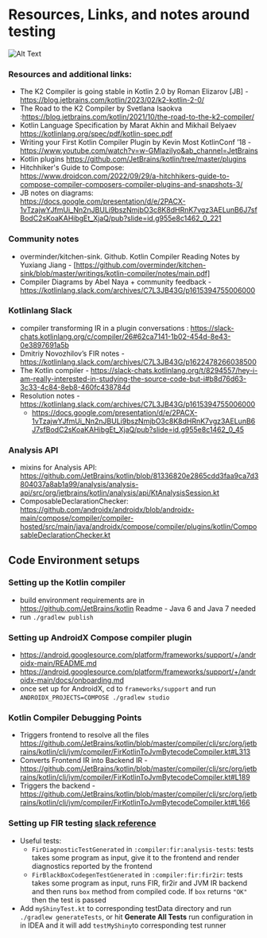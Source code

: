 
# Resources, Links, and notes around testing

![Alt Text](https://media.giphy.com/media/7GKolAlMDq4IHMZfy4/giphy.gif)

### Resources and additional links:
* The K2 Compiler is going stable in Kotlin 2.0 by Roman Elizarov [JB] - https://blog.jetbrains.com/kotlin/2023/02/k2-kotlin-2-0/
* The Road to the K2 Compiler by Svetlana Isaokva :https://blog.jetbrains.com/kotlin/2021/10/the-road-to-the-k2-compiler/
* Kotlin Language Specification by Marat Akhin and Mikhail Belyaev https://kotlinlang.org/spec/pdf/kotlin-spec.pdf
* Writing your First Kotlin Compiler Plugin by Kevin Most KotlinConf ’18 - https://www.youtube.com/watch?v=w-GMlaziIyo&ab_channel=JetBrains
* Kotlin plugins https://github.com/JetBrains/kotlin/tree/master/plugins
* Hitchhiker's Guide to Compose: https://www.droidcon.com/2022/09/29/a-hitchhikers-guide-to-compose-compiler-composers-compiler-plugins-and-snapshots-3/
* JB notes on diagrams: https://docs.google.com/presentation/d/e/2PACX-1vTzajwYJfmUi_Nn2nJBULi9bszNmjbO3c8K8dHRnK7vgz3AELunB6J7sfBodC2sKoaKAHibgEt_XjaQ/pub?slide=id.g955e8c1462_0_221

### Community notes
* overminder/kitchen-sink. Github. Kotlin Compiler Reading Notes by Yuxiang Jiang - [https://github.com/overminder/kitchen-sink/blob/master/writings/kotlin-compiler/notes/main.pdf]
* Compiler Diagrams by Abel Naya + community feedback - https://kotlinlang.slack.com/archives/C7L3JB43G/p1615394755006000

### Kotlinlang Slack
* compiler transforming IR in a plugin conversations : https://slack-chats.kotlinlang.org/c/compiler/26#62ca7141-1b02-454d-8e43-0e3897691a5b
* Dmitriy Novozhilov’s FIR notes - https://kotlinlang.slack.com/archives/C7L3JB43G/p1622478266038500
* The Kotlin compiler - https://slack-chats.kotlinlang.org/t/8294557/hey-i-am-really-interested-in-studying-the-source-code-but-i#b8d76d63-3c33-4c84-8eb8-460fc438784d
* Resolution notes - https://kotlinlang.slack.com/archives/C7L3JB43G/p1615394755006000 
    * https://docs.google.com/presentation/d/e/2PACX-1vTzajwYJfmUi_Nn2nJBULi9bszNmjbO3c8K8dHRnK7vgz3AELunB6J7sfBodC2sKoaKAHibgEt_XjaQ/pub?slide=id.g955e8c1462_0_45

### Analysis API
- mixins for Analysis API: https://github.com/JetBrains/kotlin/blob/81336820e2865cdd3faa9ca7d3804037a8ab1a99/analysis/analysis-api/src/org/jetbrains/kotlin/analysis/api/KtAnalysisSession.kt
- ComposableDeclarationChecker: https://github.com/androidx/androidx/blob/androidx-main/compose/compiler/compiler-hosted/src/main/java/androidx/compose/compiler/plugins/kotlin/ComposableDeclarationChecker.kt

## Code Environment setups

### Setting up the Kotlin compiler
- build environment requirements are in https://github.com/JetBrains/kotlin Readme - Java 6 and Java 7 needed
- run `./gradlew publish`

### Setting up AndroidX Compose compiler plugin
- https://android.googlesource.com/platform/frameworks/support/+/androidx-main/README.md
- https://android.googlesource.com/platform/frameworks/support/+/androidx-main/docs/onboarding.md
- once set up for AndroidX, cd to `frameworks/support` and run `ANDROIDX_PROJECTS=COMPOSE ./gradlew studio`

### Kotlin Compiler Debugging Points
* Triggers frontend to resolve all the files https://github.com/JetBrains/kotlin/blob/master/compiler/cli/src/org/jetbrains/kotlin/cli/jvm/compiler/FirKotlinToJvmBytecodeCompiler.kt#L313
* Converts Frontend IR into Backend IR - https://github.com/JetBrains/kotlin/blob/master/compiler/cli/src/org/jetbrains/kotlin/cli/jvm/compiler/FirKotlinToJvmBytecodeCompiler.kt#L189
* Triggers the backend - https://github.com/JetBrains/kotlin/blob/master/compiler/cli/src/org/jetbrains/kotlin/cli/jvm/compiler/FirKotlinToJvmBytecodeCompiler.kt#L166

### Setting up FIR testing [slack reference](https://kotlinlang.slack.com/archives/C7L3JB43G/p1622478290039200?thread_ts=1622478266.038500&cid=C7L3JB43G)
- Useful tests:
  - `FirDiagnosticTestGenerated` in `:compiler:fir:analysis-tests`: tests takes some program as input, give it to 
    the frontend and render diagnostics reported by the frontend
  - `FirBlackBoxCodegenTestGenerated` in `:compiler:fir:fir2ir`: tests takes some program as input, runs FIR, fir2ir and JVM IR backend and then runs `box` method from compiled code. If `box` returns `"OK"` then the test is passed
- Add `myShinyTest.kt` to corresponding testData directory and run `./gradlew generateTests`, or hit **Generate All Tests** run configuration in in IDEA and it will add `testMyShiny`to corresponding test runner

